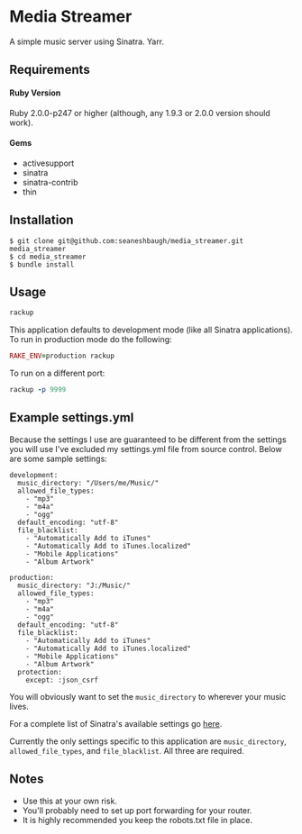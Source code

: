 # Media Streamer

A simple music server using Sinatra. Yarr.

Requirements
------------

#### Ruby Version
Ruby 2.0.0-p247 or higher (although, any 1.9.3 or 2.0.0 version should work).

#### Gems
* activesupport
* sinatra
* sinatra-contrib
* thin

Installation
------------

    $ git clone git@github.com:seaneshbaugh/media_streamer.git media_streamer
    $ cd media_streamer
    $ bundle install

Usage
-----

```ruby
rackup
```

This application defaults to development mode (like all Sinatra applications). To run in production mode do the following:

```ruby
RAKE_ENV=production rackup
```

To run on a different port:

```ruby
rackup -p 9999
```

Example settings.yml
--------------------

Because the settings I use are guaranteed to be different from the settings you will use I've excluded my settings.yml file from source control. Below are some sample settings:

    development:
      music_directory: "/Users/me/Music/"
      allowed_file_types:
        - "mp3"
        - "m4a"
        - "ogg"
      default_encoding: "utf-8"
      file_blacklist:
        - "Automatically Add to iTunes"
        - "Automatically Add to iTunes.localized"
        - "Mobile Applications"
        - "Album Artwork"

    production:
      music_directory: "J:/Music/"
      allowed_file_types:
        - "mp3"
        - "m4a"
        - "ogg"
      default_encoding: "utf-8"
      file_blacklist:
        - "Automatically Add to iTunes"
        - "Automatically Add to iTunes.localized"
        - "Mobile Applications"
        - "Album Artwork"
      protection:
        except: :json_csrf

You will obviously want to set the `music_directory` to wherever your music lives.

For a complete list of Sinatra's available settings go [here](http://www.sinatrarb.com/intro#Available%20Settings).

Currently the only settings specific to this application are `music_directory`, `allowed_file_types`, and `file_blacklist`. All three are required.

Notes
-----

* Use this at your own risk.
* You'll probably need to set up port forwarding for your router.
* It is highly recommended you keep the robots.txt file in place.
